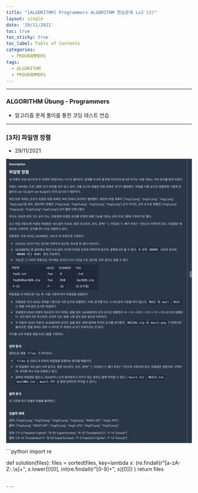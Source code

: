 ```yaml
---
title: "[ALGORITHM] Programmers ALGORITHM 연습문제 Lv2 (2)"
layout: single
date: '29/11/2021'
toc: true
toc_sticky: true
toc_label: Table of Contents
categories:
  - PROGRAMMERS
tags:
  - ALGORITHM
  - PROGRAMMERS
---
```


---
### ALGORITHM Übung - Programmers
* 알고리즘 문제 풀이를 통한 코딩 테스트 연습

---

### [3차] 파일명 정렬
* 29/11/2021
<p align="center">
    <img src="/img/backend/algorithm/coding_test/coding_test65_1.png" align="center">
    <img src="/img/backend/algorithm/coding_test/coding_test65_2.png" align="center">
</p>
```python
import re

def solution(files):
    files = sorted(files, key=lambda x:
                                (re.findall(r"[a-zA-Z-.\s]+", x.lower())[0],
                                int(re.findall(r"[0-9]+", x)[0]))
                   )
    return files
```

---


